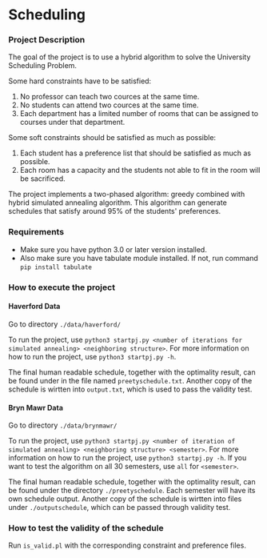 # Scheduling

### Project Description

The goal of the project is to use a hybrid algorithm to solve the University Scheduling Problem. 

Some hard constraints have to be satisfied:
1. No professor can teach two cources at the same time.
2. No students can attend two cources at the same time.
3. Each department has a limited number of rooms that can be assigned to courses under that department.

Some soft constraints should be satisfied as much as possible:
1. Each student has a preference list that should be satisfied as much as possible.
2. Each room has a capacity and the students not able to fit in the room will be sacrificed.

The project implements a two-phased algorithm: greedy combined with hybrid simulated annealing algorithm. This algorithm can generate schedules that satisfy around 95% of the students' preferences.

### Requirements
* Make sure you have python 3.0 or later version installed.
* Also make sure you have tabulate module installed. If not, run command `pip install tabulate`

### How to execute the project
#### Haverford Data
Go to directory `./data/haverford/`

To run the project, use `python3 startpj.py <number of iterations for simulated annealing> <neighboring structure>`. For more information on how to run the project, use `python3 startpj.py -h`.

The final human readable schedule, together with the optimality result, can be found under in the file named `preetyschedule.txt`. Another copy of the schedule is wirtten into `output.txt`, which is used to pass the validity test.

#### Bryn Mawr Data
Go to directory `./data/brynmawr/`

To run the project, use `python3 startpj.py <number of iteration of simulated annealing> <neighboring structure> <semester>`. For more information on how to run the project, use `python3 startpj.py -h`. If you want to test the algorithm on all 30 semesters, use `all` for `<semester>`.

The final human readable schedule, together with the optimality result, can be found under the directory `./preetyschedule`. Each semester will have its own schedule output. Another copy of the schedule is wirtten into files under `./outputschedule`, which can be passed through validity test.

### How to test the validity of the schedule
Run `is_valid.pl` with the corresponding constraint and preference files.